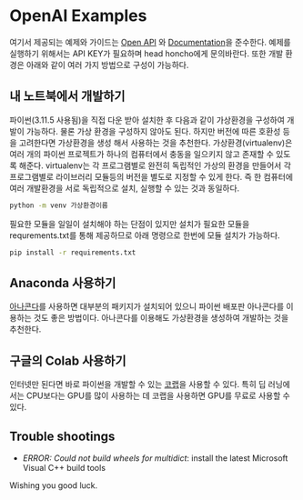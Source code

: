 # OpenAI Examples

여기서 제공되는 예제와 가이드는 [Open API](https://platform.openai.com/docs/api-reference) 와 [Documentation](https://platform.openai.com/docs/introduction)을 준수한다. 예제를 실행하기 위해서는 API KEY가 필요하며 head honcho에게 문의바란다. 또한 개발 환경은 아래와 같이 여러 가지 방법으로 구성이 가능하다.

## 내 노트북에서 개발하기
파이썬(3.11.5 사용됨)을 직접 다운 받아 설치한 후 다음과 같이 가상환경을 구성하여 개발이 가능하다. 물론 가상 환경을 구성하지 않아도 된다. 하지만 버전에 따른 호환성 등을 고려한다면 가상환경을 생성 해서 사용하는 것을 추천한다. 가상환경(virtualenv)은 여러 개의 파이썬 프로젝트가 하나의 컴퓨터에서 충동을 일으키지 않고 존재할 수 있도록 해준다. virtualenv는 각 프로그램별로 완전히 독립적인 가상의 환경을 만들어서 각 프로그램별로 라이브러리 모듈등의 버전을 별도로 지정할 수 있게 한다. 즉 한 컴퓨터에 여러 개발환경을 서로 독립적으로 설치, 실행할 수 있는 것과 동일하다.

```bash
python -m venv 가상환경이름
```

필요한 모듈을 일일이 설치해야 하는 단점이 있지만 설치가 필요한 모듈을 requrements.txt를 통해 제공하므로 아래 명령으로 한번에 모듈 설치가 가능하다.

```bash
pip install -r requirements.txt
```

## Anaconda 사용하기
[아나콘다](https://www.anaconda.com/)를 사용하면 대부분의 패키지가 설치되어 있으니 파이썬 배포판 아나콘다를 이용하는 것도 좋은 방법이다. 아나콘다를 이용해도 가상환경을 생성하여 개발하는 것을 추천한다.

## 구글의 Colab 사용하기
인터넷만 된다면 바로 파이썬을 개발할 수 있는 [코랩](https://colab.research.google.com/)을 사용할 수 있다. 특히 딥 러닝에서는 CPU보다는 GPU를 많이 사용하는 데 코랩을 사용하면 GPU를 무료로 사용할 수 있다.

## Trouble shootings
- *ERROR: Could not build wheels for multidict*: install the latest Microsoft Visual C++ build tools 

Wishing you good luck.

